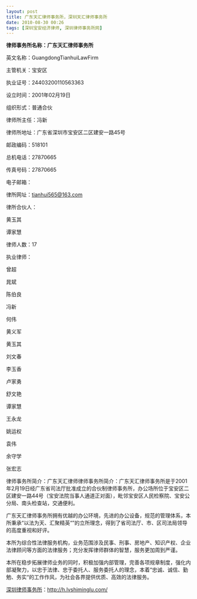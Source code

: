 ```yaml
---
layout: post
title: 广东天汇律师事务所，深圳天汇律师事务所
date: 2010-08-30 00:26
tags: [深圳宝安经济律师, 深圳律师事务所网]
---
```

<strong>律师事务所名称：广东天汇律师事务所</strong>

英文名称：GuangdongTianhuiLawFirm

主管机关：宝安区

执业证号：24403200110563363

设立时间：2001年02月19日

组织形式：普通合伙

律师所主任：冯新

律师所地址：广东省深圳市宝安区二区建安一路45号

邮政编码：518101

总机电话：27870665

传真号码：27870665

电子邮箱：

律所网址：tianhui565@163.com

律所合伙人：

黄玉其

谭家慧

律师人数：17

执业律师：

曾超

晁斌

陈伯良

冯新

何伟

黄义军

黄玉其

刘文春

李玉香

卢家勇

舒文艳

谭家慧

王永龙

姚运权

袁伟

余守学

张宏志

律师事务所简介：广东天汇律师律师事务所简介：广东天汇律师事务所是于2001年2月19日经广东省司法厅批准成立的合伙制律师事务所，办公场所位于宝安区二区建安一路44号（宝安法院当事人通道正对面），毗邻宝安区人民检察院、宝安公分局、南头检查站，交通便利。

广东天汇律师事务所拥有优越的办公环境，先进的办公设备，规范的管理体系，本所秉承“以法为天、汇聚精英“”的立所理念，得到了省司法厅、市、区司法局领导的高度重视和好评。

本所为综合性法律服务机构，业务范围涉及民事、刑事、房地产、知识产权、企业法律顾问等方面的法律服务；充分发挥律师群体的智慧，服务更加周到严谨。

本所在稳步拓展律师业务的同时，积极加强内部管理，完善各项规章制度，强化内部凝聚力，以忠于法律、忠于委托人、服务委托人的理念，本着“忠诚、诚信、勤勉、务实“的工作作风，为社会各界提供优质、高效的法律服务。



<a href="http://h.lvshiminglu.com/">深圳律师事务所</a>：<a href="http://h.lvshiminglu.com/">http://h.lvshiminglu.com/</a>

